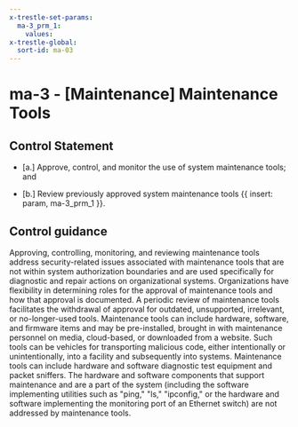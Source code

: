 ```yaml
---
x-trestle-set-params:
  ma-3_prm_1:
    values:
x-trestle-global:
  sort-id: ma-03
---
```


# ma-3 - \[Maintenance\] Maintenance Tools

## Control Statement

- \[a.\] Approve, control, and monitor the use of system maintenance tools; and

- \[b.\] Review previously approved system maintenance tools {{ insert: param, ma-3_prm_1 }}.

## Control guidance

Approving, controlling, monitoring, and reviewing maintenance tools address security-related issues associated with maintenance tools that are not within system authorization boundaries and are used specifically for diagnostic and repair actions on organizational systems. Organizations have flexibility in determining roles for the approval of maintenance tools and how that approval is documented. A periodic review of maintenance tools facilitates the withdrawal of approval for outdated, unsupported, irrelevant, or no-longer-used tools. Maintenance tools can include hardware, software, and firmware items and may be pre-installed, brought in with maintenance personnel on media, cloud-based, or downloaded from a website. Such tools can be vehicles for transporting malicious code, either intentionally or unintentionally, into a facility and subsequently into systems. Maintenance tools can include hardware and software diagnostic test equipment and packet sniffers. The hardware and software components that support maintenance and are a part of the system (including the software implementing utilities such as "ping," "ls," "ipconfig," or the hardware and software implementing the monitoring port of an Ethernet switch) are not addressed by maintenance tools.
